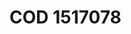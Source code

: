 <a name="material" />

# COD 1517078
<script type="application/ld+json">
  {
    "@context": "https://schema.org/",
    "@type": "ChemicalSubstance",
    "http://purl.org/dc/terms/conformsTo":
      {
        "@type": "CreativeWork",
        "@id": "https://bioschemas.org/profiles/ChemicalSubstance/0.4-RELEASE/"
      },
    "@id": "https://egonw.github.io/nanowiki/nanowiki401.html#material",
    "name": "COD 1517078",
    "sameAs: "http://127.0.0.1/mediawiki/index.php/Special:URIResolver/COD_1517078"
  }
</script>

